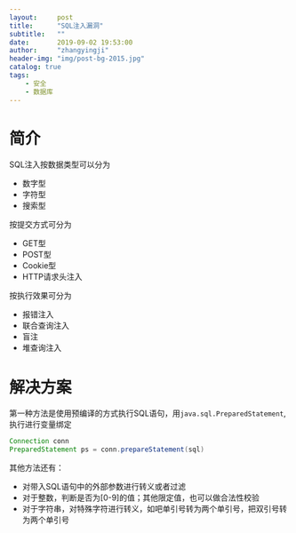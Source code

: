 ```yaml
---
layout:     post
title:      "SQL注入漏洞"
subtitle:   ""
date:       2019-09-02 19:53:00
author:     "zhangyingji"
header-img: "img/post-bg-2015.jpg"
catalog: true
tags:
    - 安全
    - 数据库
---
```


# 简介

SQL注入按数据类型可以分为

- 数字型
- 字符型
- 搜索型

按提交方式可分为

- GET型
- POST型
- Cookie型
- HTTP请求头注入

按执行效果可分为

- 报错注入
- 联合查询注入
- 盲注
- 堆查询注入

# 解决方案

第一种方法是使用预编译的方式执行SQL语句，用`java.sql.PreparedStatement`,执行进行变量绑定

```java
Connection conn
PreparedStatement ps = conn.prepareStatement(sql)

```

其他方法还有：

- 对带入SQL语句中的外部参数进行转义或者过滤
- 对于整数，判断是否为[0-9]的值；其他限定值，也可以做合法性校验
- 对于字符串，对特殊字符进行转义，如吧单引号转为两个单引号，把双引号转为两个单引号